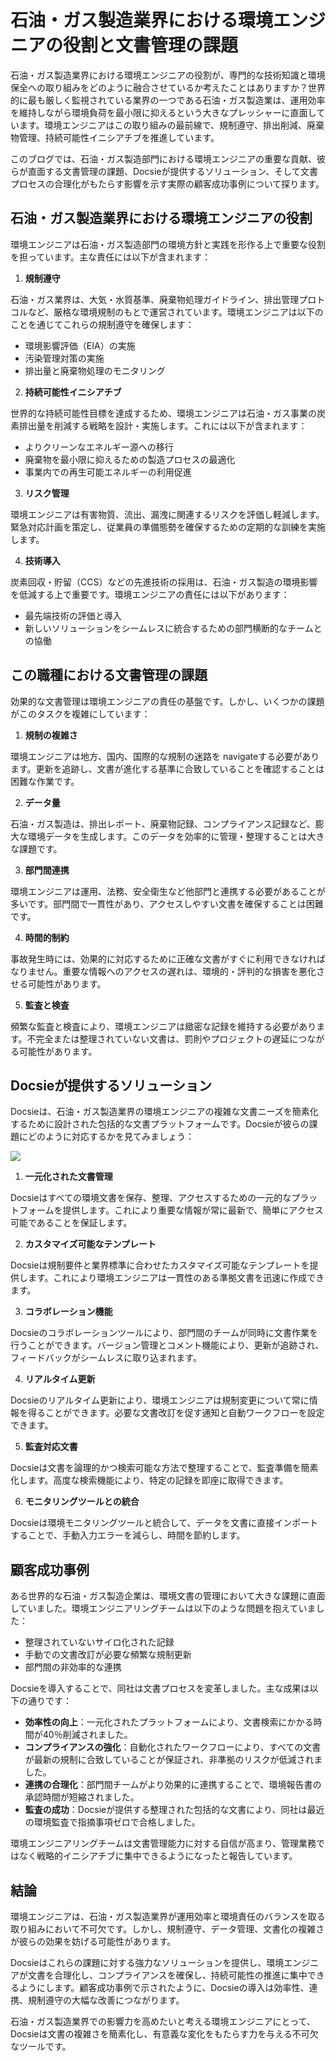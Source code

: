 # 石油・ガス製造業界における環境エンジニアの役割と文書管理の課題

石油・ガス製造業界における環境エンジニアの役割が、専門的な技術知識と環境保全への取り組みをどのように融合させているか考えたことはありますか？世界的に最も厳しく監視されている業界の一つである石油・ガス製造業は、運用効率を維持しながら環境負荷を最小限に抑えるという大きなプレッシャーに直面しています。環境エンジニアはこの取り組みの最前線で、規制遵守、排出削減、廃棄物管理、持続可能性イニシアチブを推進しています。

このブログでは、石油・ガス製造部門における環境エンジニアの重要な貢献、彼らが直面する文書管理の課題、Docsieが提供するソリューション、そして文書プロセスの合理化がもたらす影響を示す実際の顧客成功事例について探ります。

## 石油・ガス製造業界における環境エンジニアの役割

環境エンジニアは石油・ガス製造部門の環境方針と実践を形作る上で重要な役割を担っています。主な責任には以下が含まれます：

1. **規制遵守**

石油・ガス業界は、大気・水質基準、廃棄物処理ガイドライン、排出管理プロトコルなど、厳格な環境規制のもとで運営されています。環境エンジニアは以下のことを通じてこれらの規制遵守を確保します：

* 環境影響評価（EIA）の実施
* 汚染管理対策の実施
* 排出量と廃棄物処理のモニタリング

2. **持続可能性イニシアチブ**

世界的な持続可能性目標を達成するため、環境エンジニアは石油・ガス事業の炭素排出量を削減する戦略を設計・実施します。これには以下が含まれます：

* よりクリーンなエネルギー源への移行
* 廃棄物を最小限に抑えるための製造プロセスの最適化
* 事業内での再生可能エネルギーの利用促進

3. **リスク管理**

環境エンジニアは有害物質、流出、漏洩に関連するリスクを評価し軽減します。緊急対応計画を策定し、従業員の準備態勢を確保するための定期的な訓練を実施します。

4. **技術導入**

炭素回収・貯留（CCS）などの先進技術の採用は、石油・ガス製造の環境影響を低減する上で重要です。環境エンジニアの責任には以下があります：

* 最先端技術の評価と導入
* 新しいソリューションをシームレスに統合するための部門横断的なチームとの協働

## この職種における文書管理の課題

効果的な文書管理は環境エンジニアの責任の基盤です。しかし、いくつかの課題がこのタスクを複雑にしています：

1. **規制の複雑さ**

環境エンジニアは地方、国内、国際的な規制の迷路を navigateする必要があります。更新を追跡し、文書が進化する基準に合致していることを確認することは困難な作業です。

2. **データ量**

石油・ガス製造は、排出レポート、廃棄物記録、コンプライアンス記録など、膨大な環境データを生成します。このデータを効率的に管理・整理することは大きな課題です。

3. **部門間連携**

環境エンジニアは運用、法務、安全衛生など他部門と連携する必要があることが多いです。部門間で一貫性があり、アクセスしやすい文書を確保することは困難です。

4. **時間的制約**

事故発生時には、効果的に対応するために正確な文書がすぐに利用できなければなりません。重要な情報へのアクセスの遅れは、環境的・評判的な損害を悪化させる可能性があります。

5. **監査と検査**

頻繁な監査と検査により、環境エンジニアは緻密な記録を維持する必要があります。不完全または整理されていない文書は、罰則やプロジェクトの遅延につながる可能性があります。

## Docsieが提供するソリューション

Docsieは、石油・ガス製造業界の環境エンジニアの複雑な文書ニーズを簡素化するために設計された包括的な文書プラットフォームです。Docsieが彼らの課題にどのように対応するかを見てみましょう：

![](https://cdn.docsie.io/workspace_PxAvC1Uenuc7ad6H3/doc_wn84Jkoc6hIMTO2eE/file_F1TpTXd7AFYoSrPvt/image_2ba07996-b5ee-66aa-fee3-f88d6b40b3b5.jpg)

1. **一元化された文書管理**

Docsieはすべての環境文書を保存、整理、アクセスするための一元的なプラットフォームを提供します。これにより重要な情報が常に最新で、簡単にアクセス可能であることを保証します。

2. **カスタマイズ可能なテンプレート**

Docsieは規制要件と業界標準に合わせたカスタマイズ可能なテンプレートを提供します。これにより環境エンジニアは一貫性のある準拠文書を迅速に作成できます。

3. **コラボレーション機能**

Docsieのコラボレーションツールにより、部門間のチームが同時に文書作業を行うことができます。バージョン管理とコメント機能により、更新が追跡され、フィードバックがシームレスに取り込まれます。

4. **リアルタイム更新**

Docsieのリアルタイム更新により、環境エンジニアは規制変更について常に情報を得ることができます。必要な文書改訂を促す通知と自動ワークフローを設定できます。

5. **監査対応文書**

Docsieは文書を論理的かつ検索可能な方法で整理することで、監査準備を簡素化します。高度な検索機能により、特定の記録を即座に取得できます。

6. **モニタリングツールとの統合**

Docsieは環境モニタリングツールと統合して、データを文書に直接インポートすることで、手動入力エラーを減らし、時間を節約します。

## 顧客成功事例

ある世界的な石油・ガス製造企業は、環境文書の管理において大きな課題に直面していました。環境エンジニアリングチームは以下のような問題を抱えていました：

* 整理されていないサイロ化された記録
* 手動での文書改訂が必要な頻繁な規制更新
* 部門間の非効率的な連携

Docsieを導入することで、同社は文書プロセスを変革しました。主な成果は以下の通りです：

* **効率性の向上**：一元化されたプラットフォームにより、文書検索にかかる時間が40％削減されました。
* **コンプライアンスの強化**：自動化されたワークフローにより、すべての文書が最新の規制に合致していることが保証され、非準拠のリスクが低減されました。
* **連携の合理化**：部門間チームがより効果的に連携することで、環境報告書の承認時間が短縮されました。
* **監査の成功**：Docsieが提供する整理された包括的な文書により、同社は最近の環境監査で指摘事項ゼロで合格しました。

環境エンジニアリングチームは文書管理能力に対する自信が高まり、管理業務ではなく戦略的イニシアチブに集中できるようになったと報告しています。

## 結論

環境エンジニアは、石油・ガス製造業界が運用効率と環境責任のバランスを取る取り組みにおいて不可欠です。しかし、規制遵守、データ管理、文書化の複雑さが彼らの効果を妨げる可能性があります。

Docsieはこれらの課題に対する強力なソリューションを提供し、環境エンジニアが文書を合理化し、コンプライアンスを確保し、持続可能性の推進に集中できるようにします。顧客成功事例で示されたように、Docsieの導入は効率性、連携、規制遵守の大幅な改善につながります。

石油・ガス製造業界での影響力を高めたいと考える環境エンジニアにとって、Docsieは文書の複雑さを簡素化し、有意義な変化をもたらす力を与える不可欠なツールです。